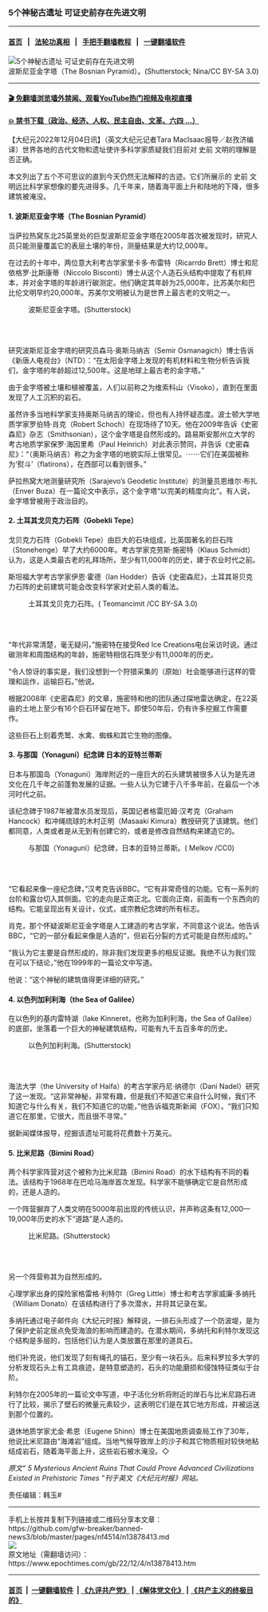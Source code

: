 ### 5个神秘古遗址 可证史前存在先进文明
------------------------

#### [首页](https://github.com/gfw-breaker/banned-news3/blob/master/README.md) &nbsp;&nbsp;|&nbsp;&nbsp; [法轮功真相](https://github.com/begood0513/basic/blob/master/README.md)  &nbsp;&nbsp;|&nbsp;&nbsp; [手把手翻墙教程](https://github.com/gfw-breaker/guides/wiki)  &nbsp;&nbsp;|&nbsp;&nbsp; [一键翻墙软件](https://github.com/gfw-breaker/nogfw/blob/master/README.md)  



<div><img alt="5个神秘古遗址 可证史前存在先进文明" class="attachment-djy_600_400 size-djy_600_400 wp-post-image" src="https://i.epochtimes.com/assets/uploads/2022/12/id13878417-et-web-Pyramid-1-1200x720-600x400.jpg"/>
<div class="caption">
 波斯尼亚金字塔（The Bosnian Pyramid）。(Shutterstock; Nina/CC BY-SA 3.0)
</div></div><hr/>

#### [ 🎬  免翻墙浏览墙外禁闻、观看YouTube热门视频及电视直播](https://github.com/gfw-breaker/HelloWorld)

#### [ 💥  禁书下载（政治、经济、人权、民主自由、文革、六四 ...）](https://github.com/gfw-breaker/books/blob/master/README.md)

<div><p>
 【大纪元2022年12月04日讯】（英文大纪元记者Tara MacIsaac报导／赵孜济编译）世界各地的古代文物和遗址使许多科学家质疑我们目前对
 <ok href="https://www.epochtimes.com/gb/tag/%E5%8F%B2%E5%89%8D.html">
  史前
 </ok>
 文明的理解是否正确。
</p>
<p>
 本文列出了五个不可思议的直到今天仍然无法解释的古迹。它们所展示的
 <ok href="https://www.epochtimes.com/gb/tag/%E5%8F%B2%E5%89%8D.html">
  史前
 </ok>
 文明远比科学家想像的要先进得多。几千年来，随着海平面上升和陆地的下降，很多建筑被淹没。
</p>
<h4>
 1. 波斯尼亚金字塔（The Bosnian Pyramid）
</h4>
<p>
 当萨拉热窝东北25英里处的巨型波斯尼亚金字塔在2005年首次被发现时，研究人员只能测量覆盖它的表层土壤的年份，测量结果是大约12,000年。
</p>
<p>
 在过去的十年中，两位意大利考古学家里卡多·布雷特（Ricarrdo Brett）博士和尼依格罗·比斯康蒂（Niccolo Bisconti）博士从这个人造石头结构中提取了有机样本，并对金字塔的年龄进行碳测定。他们确定其年龄为25,000年，比苏美尔和巴比伦文明早约20,000年。苏美尔文明被认为是世界上最古老的文明之一。
</p>
<figure aria-describedby="caption-attachment-13878424" class="wp-caption aligncenter" id="attachment_13878424" style="width: 600px">
 <ok href=" https://i.epochtimes.com/assets/uploads/2022/12/id13878424-ET-bosnian-pyramids-1200x800-600x400.jpeg" rel="noreferrer noopener" target="_blank">
  <img alt="" class="size-large wp-image-13878424" src="https://i.epochtimes.com/assets/uploads/2022/12/id13878424-ET-bosnian-pyramids-1200x800-600x400.jpeg"/>
 </ok>
 <br/><figcaption class="wp-caption-text" id="caption-attachment-13878424">
  波斯尼亚金字塔。(Shutterstock)
 </figcaption><br/>
</figure><br/>
<p>
 研究波斯尼亚金字塔的研究员森马·奥斯马纳吉（Semir Osmanagich）博士告诉《新唐人电视台》（NTD）：“在太阳金字塔上发现的有机材料和生物分析告诉我们，金字塔的年龄超过12,500年。这是地球上最古老的金字塔。”
</p>
<p>
 由于金字塔被土壤和植被覆盖，人们以前称之为维索科山（Visoko），直到在里面发现了人工沉积的岩石。
</p>
<p>
 虽然许多当地科学家支持奥斯马纳吉的理论，但也有人持怀疑态度。波士顿大学地质学家罗伯特·肖克（Robert Schoch）在现场待了10天。他在2009年告诉《史密森尼》杂志（Smithsonian），这个金字塔是自然形成的。路易斯安那州立大学的考古地质学家保罗·海因里希（Paul Heinrich）对此表示赞同，并告诉《史密森尼》：“（奥斯马纳吉）称之为金字塔的地貌实际上很常见。⋯⋯它们在美国被称为‘熨斗’（flatirons），在西部可以看到很多。”
</p>
<p>
 萨拉热窝大地测量研究所（Sarajevo’s Geodetic Institute）的测量员恩维尔·布扎（Enver Buza）在一篇论文中表示，这个金字塔“以完美的精度向北”。有人说，金字塔曾被用于政治目的。
</p>
<h4>
 2. 土耳其戈贝克力石阵（Gobekli Tepe）
</h4>
<p>
 戈贝克力石阵（Gobekli Tepe）由巨大的石块组成，比英国著名的巨石阵（Stonehenge）早了大约6000年。考古学家克劳斯·施密特（Klaus Schmidt）认为，这是人类最古老的礼拜场所，至少有11,000年的历史，建于农业时代之前。
</p>
<p>
 斯坦福大学考古学家伊恩·霍德（Ian Hodder）告诉《史密森尼》，土耳其哥贝克力石阵的史前建筑可能会改变科学家对史前人类的看法。
</p>
<figure aria-describedby="caption-attachment-13878426" class="wp-caption aligncenter" id="attachment_13878426" style="width: 600px">
 <ok href=" https://i.epochtimes.com/assets/uploads/2022/12/id13878426-Gobleki-Tepe-1200x797-600x399.jpg" rel="noreferrer noopener" target="_blank">
  <img alt="" class="size-large wp-image-13878426" src="https://i.epochtimes.com/assets/uploads/2022/12/id13878426-Gobleki-Tepe-1200x797-600x399.jpg"/>
 </ok>
 <br/><figcaption class="wp-caption-text" id="caption-attachment-13878426">
  土耳其戈贝克力石阵。(
  <ok href="https://commons.wikimedia.org/wiki/File:G%C3%B6bekli_Tepe,_Urfa.jpg">
   Teomancimit
  </ok>
  /CC BY-SA 3.0)
 </figcaption><br/>
</figure><br/>
<p>
 “年代非常清楚，毫无疑问，”施密特在接受Red Ice Creations电台采访时说。通过碳测年和周围结构的年龄，施密特相信石阵至少有11,000年的历史。
</p>
<p>
 “令人惊讶的事实是，我们没想到一个狩猎采集的（原始）社会能够进行这样的管理和运作，运输巨石。”他说。
</p>
<p>
 根据2008年《史密森尼》的文章，施密特和他的团队通过探地雷达确定，在22英亩的土地上至少有16个巨石环留在地下。即使50年后，仍有许多挖掘工作需要作。
</p>
<p>
 这些巨石上刻着秃鹫、水禽、蜘蛛和其它生物的图像。
</p>
<h4>
 3. 与那国（Yonaguni）纪念碑 日本的亚特兰蒂斯
</h4>
<p>
 日本与那国岛（Yonaguni）海岸附近的一座巨大的石头建筑被很多人认为是先进文化在几千年之前蓬勃发展的证据。一些人认为它建于八千多年前，在最后一个冰河时代之前。
</p>
<p>
 该纪念碑于1987年被潜水员发现后，英国记者格雷厄姆·汉考克（Graham Hancock）和冲绳琉球的木村正明（Masaaki Kimura）教授研究了该建筑。他们都同意，人类或者是从无到有创建它的，或者是修改自然结构来建造它的。
</p>
<figure aria-describedby="caption-attachment-13878427" class="wp-caption aligncenter" id="attachment_13878427" style="width: 600px">
 <ok href=" https://i.epochtimes.com/assets/uploads/2022/12/id13878427-et-Yonaguni_Monument_Terraces_midpart_NWW-1200x900-600x450.jpg" rel="noreferrer noopener" target="_blank">
  <img alt="" class="size-large wp-image-13878427" src="https://i.epochtimes.com/assets/uploads/2022/12/id13878427-et-Yonaguni_Monument_Terraces_midpart_NWW-1200x900-600x450.jpg"/>
 </ok>
 <br/><figcaption class="wp-caption-text" id="caption-attachment-13878427">
  与那国（Yonaguni）纪念碑，日本的亚特兰蒂斯。(
  <ok href="https://commons.wikimedia.org/wiki/File:Yonaguni_Monument_Terraces_midpart_NWW.jpg">
   Melkov
  </ok>
  /CC0)
 </figcaption><br/>
</figure><br/>
<p>
 “它看起来像一座纪念碑，”汉考克告诉BBC。“它有非常奇怪的功能。它有一系列的台阶和露台切入其侧面。它的走向是正南正北。它面向正南，前面有一个东西向的结构。它能呈现出有关设计，仪式，或宗教纪念碑的所有标志。
</p>
<p>
 肖克，那个怀疑波斯尼亚金字塔是人工建造的考古学家，不同意这个说法。他告诉BBC，“它的一部分看起来像是人造的”，但岩石分裂的方式可能是自然形成的。”
</p>
<p>
 “我认为它主要是自然形成的，除非我们发现更多的相反证据。我绝不认为我们现在可以下结论，”他在1999年的一篇论文中写道。
</p>
<p>
 他说：“这个神秘的建筑值得更详细的研究。”
</p>
<h4>
 4. 以色列加利利海（the Sea of Galilee）
</h4>
<p>
 在以色列的基内雷特湖（lake Kinneret，也称为加利利海，the Sea of Galilee）的底部，坐落着一个巨大的神秘建筑结构，可能有九千五百多年的历史。
</p>
<figure aria-describedby="caption-attachment-13878430" class="wp-caption aligncenter" id="attachment_13878430" style="width: 600px">
 <ok href=" https://i.epochtimes.com/assets/uploads/2022/12/id13878430-ET-Lake-Tiberias-1200x800-600x400.jpg" rel="noreferrer noopener" target="_blank">
  <img alt="" class="size-large wp-image-13878430" src="https://i.epochtimes.com/assets/uploads/2022/12/id13878430-ET-Lake-Tiberias-1200x800-600x400.jpg"/>
 </ok>
 <br/><figcaption class="wp-caption-text" id="caption-attachment-13878430">
  以色列加利利海。(Shutterstock)
 </figcaption><br/>
</figure><br/>
<p>
 海法大学（the University of Haifa）的考古学家丹尼·纳德尔（Dani Nadel）研究了这一发现。“这非常神秘，非常有趣，但是我们不知道它来自什么时候，我们不知道它与什么有关，我们不知道它的功能，”他告诉福克斯新闻（FOX）。“我们只知道它在那里，它很大，而且很不寻常。”
</p>
<p>
 据新闻媒体报导，挖掘该遗址可能将花费数十万美元。
</p>
<h4>
 5. 比米尼路（Bimini Road）
</h4>
<p>
 两个科学家阵营对这个被称为比米尼路（Bimini Road）的水下结构有不同的看法。该结构于1968年在巴哈马海岸首次发现。科学家不能够确定它是自然形成的，还是人造的。
</p>
<p>
 一个阵营摒弃了人类文明在5000年前出现的传统认识，并声称这条有12,000—19,000年历史的水下“道路”是人造的。
</p>
<figure aria-describedby="caption-attachment-13878432" class="wp-caption aligncenter" id="attachment_13878432" style="width: 373px">
 <ok href=" https://i.epochtimes.com/assets/uploads/2022/12/id13878432-Bimini-shutterstock-143951314-WEBONLY.jpg" rel="noreferrer noopener" target="_blank">
  <img alt="" class="size-full wp-image-13878432" src="https://i.epochtimes.com/assets/uploads/2022/12/id13878432-Bimini-shutterstock-143951314-WEBONLY.jpg"/>
 </ok>
 <br/><figcaption class="wp-caption-text" id="caption-attachment-13878432">
  比米尼路。(Shutterstock)
 </figcaption><br/>
</figure><br/>
<p>
 另一个阵营称其为自然形成的。
</p>
<p>
 心理学家出身的探险家格雷格·利特尔（Greg Little）博士和考古学家威廉·多纳托（William Donato）在该结构进行了多次潜水，并将其记录在案。
</p>
<p>
 多纳托通过电子邮件向《大纪元时报》解释说，一排石头形成了一个防波堤，是为了保护史前定居点免受海浪的影响而建造的。在潜水期间，多纳托和利特尔发现这个结构是多层的，包括他们认为是人类放置在那里的道具石。
</p>
<p>
 他们补充说，他们发现了刻有绳孔的锚石，至少有一块石头。后来科罗拉多大学的分析发现石头上有工具痕迹，是特意塑造的，石头的功能磨损和侵蚀特征类似于台阶。
</p>
<p>
 利特尔在2005年的一篇论文中写道，中子活化分析将附近的岸石与比米尼路石进行了比较，揭示了壁石的微量元素较少，这表明它们是在其它地方形成，并被运送到那个位置的。
</p>
<p>
 退休地质学家尤金·希恩（Eugene Shinn）博士在美国地质调查局工作了30年，他说比米尼路由“海滩岩”组成。当地气候导致岸上的沙子和其它物质相对较快地粘结成岩石，随着海平面上升，这些岩石被水淹没。◇
</p>
<p>
 <em>
  原文“
  <ok href="https://www.theepochtimes.com/5-mysterious-ancient-ruins-that-could-prove-advanced-civilizations-existed-in-prehistoric-times_4890253.html">
   5 Mysterious Ancient Ruins That Could Prove Advanced Civilizations Existed in Prehistoric Times
  </ok>
  ”刊于英文《大纪元时报》网站。
 </em>
</p>
<p>
 责任编辑：韩玉#
</p>
</div>
<hr/>
手机上长按并复制下列链接或二维码分享本文章：<br/>
https://github.com/gfw-breaker/banned-news3/blob/master/pages/nf4514/n13878413.md <br/>
<a href='https://github.com/gfw-breaker/banned-news3/blob/master/pages/nf4514/n13878413.md'><img src='https://github.com/gfw-breaker/banned-news3/blob/master/pages/nf4514/n13878413.md.png'/></a> <br/>
原文地址（需翻墙访问）：https://www.epochtimes.com/gb/22/12/4/n13878413.htm


------------------------
#### [首页](https://github.com/gfw-breaker/banned-news3/blob/master/README.md) &nbsp;|&nbsp; [一键翻墙软件](https://github.com/gfw-breaker/nogfw/blob/master/README.md) &nbsp;| [《九评共产党》](https://github.com/gfw-breaker/9ping.md/blob/master/README.md#九评之一评共产党是什么) | [《解体党文化》](https://github.com/gfw-breaker/jtdwh.md/blob/master/README.md) | [《共产主义的终极目的》](https://github.com/gfw-breaker/gczydzjmd.md/blob/master/README.md)


<img src='http://gfw-breaker.win/banned-news3/pages/nf4514/n13878413.md' width='0px' height='0px'/>